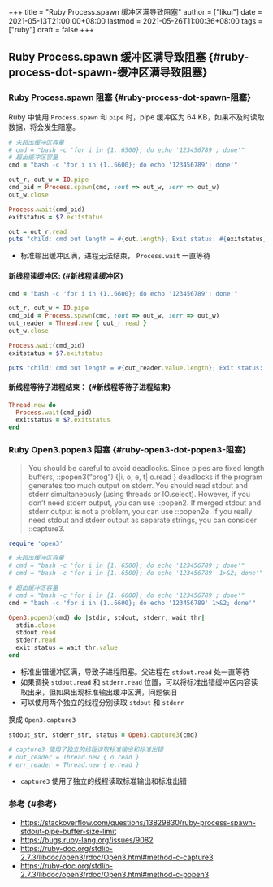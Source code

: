 +++
title = "Ruby Process.spawn 缓冲区满导致阻塞"
author = ["likui"]
date = 2021-05-13T21:00:00+08:00
lastmod = 2021-05-26T11:00:36+08:00
tags = ["ruby"]
draft = false
+++

## Ruby Process.spawn 缓冲区满导致阻塞 {#ruby-process-dot-spawn-缓冲区满导致阻塞}


### Ruby Process.spawn 阻塞 {#ruby-process-dot-spawn-阻塞}

Ruby 中使用 `Process.spawn` 和 `pipe` 时，pipe 缓冲区为 64 KB，如果不及时读取数据，将会发生阻塞。

```ruby
# 未超出缓冲区容量
# cmd = "bash -c 'for i in {1..6500}; do echo '123456789'; done'"
# 超出缓冲区容量
cmd = "bash -c 'for i in {1..6600}; do echo '123456789'; done'"

out_r, out_w = IO.pipe
cmd_pid = Process.spawn(cmd, :out => out_w, :err => out_w)
out_w.close

Process.wait(cmd_pid)
exitstatus = $?.exitstatus

out = out_r.read
puts "child: cmd out length = #{out.length}; Exit status: #{exitstatus}"
```

-   标准输出缓冲区满，进程无法结束， `Process.wait` 一直等待


#### 新线程读缓冲区: {#新线程读缓冲区}

```ruby
cmd = "bash -c 'for i in {1..6600}; do echo '123456789'; done'"

out_r, out_w = IO.pipe
cmd_pid = Process.spawn(cmd, :out => out_w, :err => out_w)
out_reader = Thread.new { out_r.read }
out_w.close

Process.wait(cmd_pid)
exitstatus = $?.exitstatus

puts "child: cmd out length = #{out_reader.value.length}; Exit status: #{exitstatus}"
```


#### 新线程等待子进程结束： {#新线程等待子进程结束}

```ruby
Thread.new do
  Process.wait(cmd_pid)
  exitstatus = $?.exitstatus
end
```


### Ruby Open3.popen3 阻塞 {#ruby-open3-dot-popen3-阻塞}

> You should be careful to avoid deadlocks. Since pipes are fixed length buffers,
> ::popen3(“prog”) {|i, o, e, t| o.read } deadlocks if the program generates too much
> output on stderr. You should read stdout and stderr simultaneously (using threads or
> IO.select). However, if you don’t need stderr output, you can use ::popen2. If merged
> stdout and stderr output is not a problem, you can use ::popen2e. If you really need
> stdout and stderr output as separate strings, you can consider ::capture3.

```ruby
require 'open3'

# 未超出缓冲区容量
# cmd = "bash -c 'for i in {1..6500}; do echo '123456789'; done'"
# cmd = "bash -c 'for i in {1..6500}; do echo '123456789' 1>&2; done'"

# 超出缓冲区容量
# cmd = "bash -c 'for i in {1..6600}; do echo '123456789'; done'"
cmd = "bash -c 'for i in {1..6600}; do echo '123456789' 1>&2; done'"

Open3.popen3(cmd) do |stdin, stdout, stderr, wait_thr|
  stdin.close
  stdout.read
  stderr.read
  exit_status = wait_thr.value
end

```

-   标准出错缓冲区满，导致子进程阻塞。父进程在 `stdout.read` 处一直等待
-   如果调换 `stdout.read` 和 `stderr.read` 位置，可以将标准出错缓冲区内容读取出来，但如果出现标准输出缓冲区满，问题依旧
-   可以使用两个独立的线程分别读取 `stdout` 和 `stderr`

换成 `Open3.capture3`

```ruby
stdout_str, stderr_str, status = Open3.capture3(cmd)

# capture3 使用了独立的线程读取标准输出和标准出错
# out_reader = Thread.new { o.read }
# err_reader = Thread.new { e.read }
```

-   `capture3` 使用了独立的线程读取标准输出和标准出错


### 参考 {#参考}

-   <https://stackoverflow.com/questions/13829830/ruby-process-spawn-stdout-pipe-buffer-size-limit>
-   <https://bugs.ruby-lang.org/issues/9082>
-   <https://ruby-doc.org/stdlib-2.7.3/libdoc/open3/rdoc/Open3.html#method-c-capture3>
-   <https://ruby-doc.org/stdlib-2.7.3/libdoc/open3/rdoc/Open3.html#method-c-popen3>
